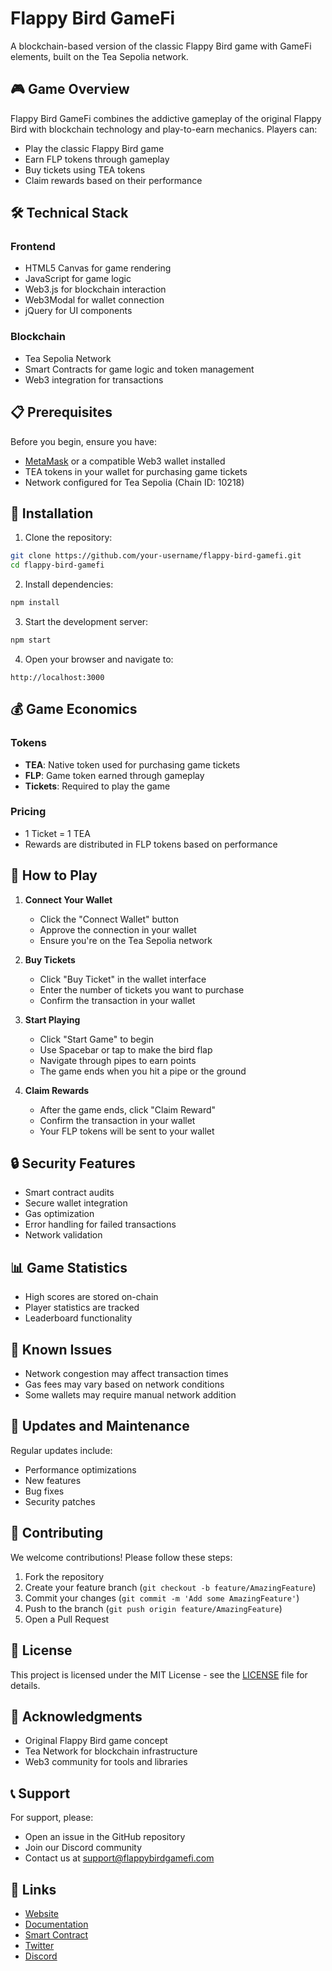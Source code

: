 # Flappy Bird GameFi

A blockchain-based version of the classic Flappy Bird game with GameFi elements, built on the Tea Sepolia network.

## 🎮 Game Overview

Flappy Bird GameFi combines the addictive gameplay of the original Flappy Bird with blockchain technology and play-to-earn mechanics. Players can:

- Play the classic Flappy Bird game
- Earn FLP tokens through gameplay
- Buy tickets using TEA tokens
- Claim rewards based on their performance

## 🛠️ Technical Stack

### Frontend
- HTML5 Canvas for game rendering
- JavaScript for game logic
- Web3.js for blockchain interaction
- Web3Modal for wallet connection
- jQuery for UI components

### Blockchain
- Tea Sepolia Network
- Smart Contracts for game logic and token management
- Web3 integration for transactions

## 📋 Prerequisites

Before you begin, ensure you have:

- [MetaMask](https://metamask.io/) or a compatible Web3 wallet installed
- TEA tokens in your wallet for purchasing game tickets
- Network configured for Tea Sepolia (Chain ID: 10218)

## 🚀 Installation

1. Clone the repository:
```bash
git clone https://github.com/your-username/flappy-bird-gamefi.git
cd flappy-bird-gamefi
```

2. Install dependencies:
```bash
npm install
```

3. Start the development server:
```bash
npm start
```

4. Open your browser and navigate to:
```
http://localhost:3000
```

## 💰 Game Economics

### Tokens
- **TEA**: Native token used for purchasing game tickets
- **FLP**: Game token earned through gameplay
- **Tickets**: Required to play the game

### Pricing
- 1 Ticket = 1 TEA
- Rewards are distributed in FLP tokens based on performance

## 🎯 How to Play

1. **Connect Your Wallet**
   - Click the "Connect Wallet" button
   - Approve the connection in your wallet
   - Ensure you're on the Tea Sepolia network

2. **Buy Tickets**
   - Click "Buy Ticket" in the wallet interface
   - Enter the number of tickets you want to purchase
   - Confirm the transaction in your wallet

3. **Start Playing**
   - Click "Start Game" to begin
   - Use Spacebar or tap to make the bird flap
   - Navigate through pipes to earn points
   - The game ends when you hit a pipe or the ground

4. **Claim Rewards**
   - After the game ends, click "Claim Reward"
   - Confirm the transaction in your wallet
   - Your FLP tokens will be sent to your wallet

## 🔒 Security Features

- Smart contract audits
- Secure wallet integration
- Gas optimization
- Error handling for failed transactions
- Network validation

## 📊 Game Statistics

- High scores are stored on-chain
- Player statistics are tracked
- Leaderboard functionality

## 🐛 Known Issues

- Network congestion may affect transaction times
- Gas fees may vary based on network conditions
- Some wallets may require manual network addition

## 🔄 Updates and Maintenance

Regular updates include:
- Performance optimizations
- New features
- Bug fixes
- Security patches

## 🤝 Contributing

We welcome contributions! Please follow these steps:

1. Fork the repository
2. Create your feature branch (`git checkout -b feature/AmazingFeature`)
3. Commit your changes (`git commit -m 'Add some AmazingFeature'`)
4. Push to the branch (`git push origin feature/AmazingFeature`)
5. Open a Pull Request

## 📝 License

This project is licensed under the MIT License - see the [LICENSE](LICENSE) file for details.

## 🙏 Acknowledgments

- Original Flappy Bird game concept
- Tea Network for blockchain infrastructure
- Web3 community for tools and libraries

## 📞 Support

For support, please:
- Open an issue in the GitHub repository
- Join our Discord community
- Contact us at support@flappybirdgamefi.com

## 🔗 Links

- [Website](https://flappybirdgamefi.com)
- [Documentation](https://docs.flappybirdgamefi.com)
- [Smart Contract](https://sepolia.tea.xyz/address/0xE5988a85eCC4Cc85C71d63F1816F45317Ac507a4)
- [Twitter](https://twitter.com/flappybirdgamefi)
- [Discord](https://discord.gg/flappybirdgamefi) 